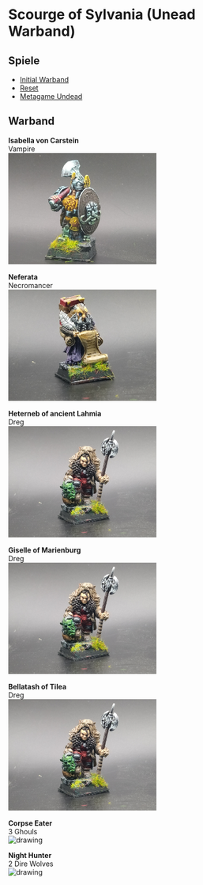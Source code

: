 # Scourge of Sylvania (Unead Warband)  
## Spiele 
 - [Initial Warband](Campaign_Log.md#initial-warband)
 - [Reset](Campaign_Log.md#310722-das-massaker-am-ost-tor)
 - [Metagame Undead](Campaign_Log.md#metagame-undead)


## Warband
**Isabella von Carstein**  
Vampire  
<img src="Pics/Noble.jpg" alt="drawing" width="300"/>

**Neferata**  
Necromancer  
<img src="Pics/Engineer.jpg" alt="drawing" width="300"/>

**Heterneb of ancient Lahmia**  
Dreg  
<img src="Pics/Slayer1.jpg" alt="drawing" width="300"/>

**Giselle of Marienburg**  
Dreg  
<img src="Pics/Slayer1.jpg" alt="drawing" width="300"/>

**Bellatash of Tilea**  
Dreg  
<img src="Pics/Slayer1.jpg" alt="drawing" width="300"/>

**Corpse Eater**  
3 Ghouls  
<img src="Pics/Beardlings.jpg" alt="drawing" width="300"/>

**Night Hunter**  
2 Dire Wolves  
<img src="Pics/Thunderer1.jpg" alt="drawing" width="300"/>
